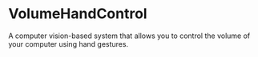 # VolumeHandControl
A computer vision-based system that allows you to control the volume of your computer using hand gestures.
